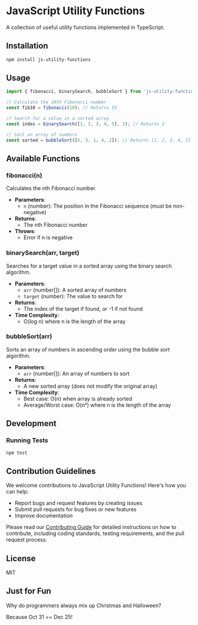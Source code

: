 # JavaScript Utility Functions

A collection of useful utility functions implemented in TypeScript.

## Installation

```bash
npm install js-utility-functions
```

## Usage

```typescript
import { fibonacci, binarySearch, bubbleSort } from 'js-utility-functions';

// Calculate the 10th Fibonacci number
const fib10 = fibonacci(10); // Returns 55

// Search for a value in a sorted array
const index = binarySearch([1, 2, 3, 4, 5], 3); // Returns 2

// Sort an array of numbers
const sorted = bubbleSort([5, 3, 1, 4, 2]); // Returns [1, 2, 3, 4, 5]
```

## Available Functions

### fibonacci(n)

Calculates the nth Fibonacci number.

- **Parameters**: 
  - `n` (number): The position in the Fibonacci sequence (must be non-negative)
- **Returns**: 
  - The nth Fibonacci number
- **Throws**: 
  - Error if n is negative

### binarySearch(arr, target)

Searches for a target value in a sorted array using the binary search algorithm.

- **Parameters**:
  - `arr` (number[]): A sorted array of numbers
  - `target` (number): The value to search for
- **Returns**:
  - The index of the target if found, or -1 if not found
- **Time Complexity**:
  - O(log n) where n is the length of the array

### bubbleSort(arr)

Sorts an array of numbers in ascending order using the bubble sort algorithm.

- **Parameters**:
  - `arr` (number[]): An array of numbers to sort
- **Returns**:
  - A new sorted array (does not modify the original array)
- **Time Complexity**:
  - Best case: O(n) when array is already sorted
  - Average/Worst case: O(n²) where n is the length of the array

## Development

### Running Tests

```bash
npm test
```

## Contribution Guidelines

We welcome contributions to JavaScript Utility Functions! Here's how you can help:

- Report bugs and request features by creating issues
- Submit pull requests for bug fixes or new features
- Improve documentation

Please read our [Contributing Guide](CONTRIBUTING.md) for detailed instructions on how to contribute, including coding standards, testing requirements, and the pull request process.

## License

MIT

## Just for Fun

Why do programmers always mix up Christmas and Halloween?

Because Oct 31 == Dec 25!
